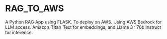 # RAG_TO_AWS
A Python RAG App using FLASK. To deploy on AWS. Using AWS Bedrock for LLM access. Amazon_Titan_Text for embeddings, and Llama 3 : 70b Instruct for inference. 

